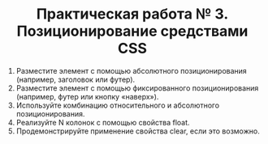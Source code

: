 # <center>Практическая работа № 3. Позиционирование средствами CSS

1. Разместите элемент с помощью абсолютного позиционирования
(например, заголовок или футер).
2. Разместите элемент с помощью фиксированного позиционирования
(например, футер или кнопку «наверх»).
3. Используйте комбинацию относительного и абсолютного
позиционирования.
4. Реализуйте N колонок с помощью свойства float.
5. Продемонстрируйте применение свойства clear, если это возможно.
